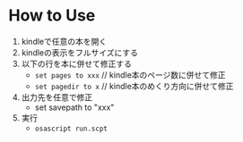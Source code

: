 # How to Use
1. kindleで任意の本を開く
2. kindleの表示をフルサイズにする
3. 以下の行を本に併せて修正する  
     - `set pages to xxx` // kindle本のページ数に併せて修正
     - `set pagedir to x` // kindle本のめくり方向に併せて修正
4. 出力先を任意で修正
     - set savepath to "xxx"
5. 実行
    - `osascript run.scpt`
